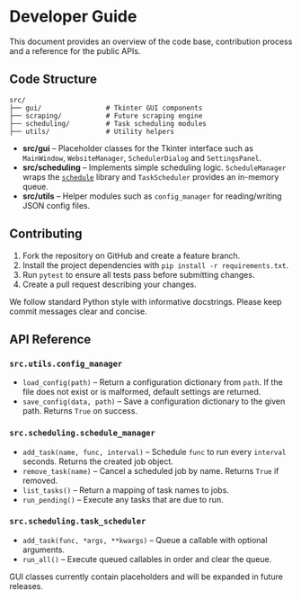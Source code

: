 # Developer Guide

This document provides an overview of the code base, contribution process and a reference for the public APIs.

## Code Structure

```
src/
├── gui/                # Tkinter GUI components
├── scraping/           # Future scraping engine
├── scheduling/         # Task scheduling modules
├── utils/              # Utility helpers
```

- **src/gui** – Placeholder classes for the Tkinter interface such as `MainWindow`, `WebsiteManager`, `SchedulerDialog` and `SettingsPanel`.
- **src/scheduling** – Implements simple scheduling logic. `ScheduleManager` wraps the [`schedule`](https://pypi.org/project/schedule/) library and `TaskScheduler` provides an in-memory queue.
- **src/utils** – Helper modules such as `config_manager` for reading/writing JSON config files.

## Contributing

1. Fork the repository on GitHub and create a feature branch.
2. Install the project dependencies with `pip install -r requirements.txt`.
3. Run `pytest` to ensure all tests pass before submitting changes.
4. Create a pull request describing your changes.

We follow standard Python style with informative docstrings. Please keep commit messages clear and concise.

## API Reference

### `src.utils.config_manager`

- `load_config(path)` – Return a configuration dictionary from `path`. If the file does not exist or is malformed, default settings are returned.
- `save_config(data, path)` – Save a configuration dictionary to the given path. Returns `True` on success.

### `src.scheduling.schedule_manager`

- `add_task(name, func, interval)` – Schedule `func` to run every `interval` seconds. Returns the created job object.
- `remove_task(name)` – Cancel a scheduled job by name. Returns `True` if removed.
- `list_tasks()` – Return a mapping of task names to jobs.
- `run_pending()` – Execute any tasks that are due to run.

### `src.scheduling.task_scheduler`

- `add_task(func, *args, **kwargs)` – Queue a callable with optional arguments.
- `run_all()` – Execute queued callables in order and clear the queue.

GUI classes currently contain placeholders and will be expanded in future releases.
